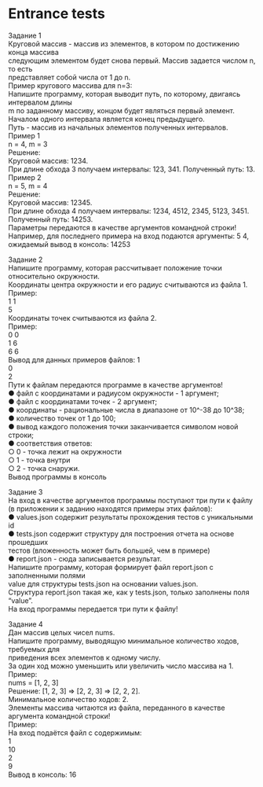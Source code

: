# Entrance tests

Задание 1  
Круговой массив - массив из элементов, в котором по достижению конца массива   
следующим элементом будет снова первый. Массив задается числом n, то есть  
представляет собой числа от 1 до n.  
Пример кругового массива для n=3:  
Напишите программу, которая выводит путь, по которому, двигаясь интервалом длины  
m по заданному массиву, концом будет являться первый элемент.  
Началом одного интервала является конец предыдущего.  
Путь - массив из начальных элементов полученных интервалов.  
Пример 1  
n = 4, m = 3  
Решение:  
Круговой массив: 1234.  
При длине обхода 3 получаем интервалы: 123, 341. Полученный путь: 13.  
Пример 2  
n = 5, m = 4  
Решение:  
Круговой массив: 12345.  
При длине обхода 4 получаем интервалы: 1234, 4512, 2345, 5123, 3451.  
Полученный путь: 14253.  
Параметры передаются в качестве аргументов командной строки!  
Например, для последнего примера на вход подаются аргументы: 5 4,  
ожидаемый вывод в консоль: 14253  


Задание 2  
Напишите программу, которая рассчитывает положение точки относительно окружности.  
Координаты центра окружности и его радиус считываются из файла 1.  
Пример:  
1 1  
5  
Координаты точек считываются из файла 2.  
Пример:  
0 0  
1 6  
6 6  
Вывод для данных примеров файлов:
  1  
  0  
  2  
Пути к файлам передаются программе в качестве аргументов!  
  ● файл с координатами и радиусом окружности - 1 аргумент;  
  ● файл с координатами точек - 2 аргумент;  
  ● координаты - рациональные числа в диапазоне от 10^-38 до 10^38;  
  ● количество точек от 1 до 100;  
  ● вывод каждого положения точки заканчивается символом новой строки;  
  ● соответствия ответов:  
    ○ 0 - точка лежит на окружности  
    ○ 1 - точка внутри  
    ○ 2 - точка снаружи.  
Вывод программы в консоль  


Задание 3  
На вход в качестве аргументов программы поступают три пути к файлу  
(в приложении к заданию находятся примеры этих файлов):  
  ● values.json содержит результаты прохождения тестов с уникальными id  
  ● tests.json содержит структуру для построения отчета на основе прошедших  
    тестов (вложенность может быть большей, чем в примере)  
  ● report.json - сюда записывается результат.  
Напишите программу, которая формирует файл report.json с заполненными полями  
value для структуры tests.json на основании values.json.  
Структура report.json такая же, как у tests.json, только заполнены поля “value”.  
На вход программы передается три пути к файлу!  


Задание 4  
Дан массив целых чисел nums.  
Напишите программу, выводящую минимальное количество ходов, требуемых для  
приведения всех элементов к одному числу.  
За один ход можно уменьшить или увеличить число массива на 1.  
Пример:  
nums = [1, 2, 3]  
Решение: [1, 2, 3] => [2, 2, 3] => [2, 2, 2].  
Минимальное количество ходов: 2.  
Элементы массива читаются из файла, переданного в качестве аргумента командной строки!  
Пример:  
На вход подаётся файл с содержимым:  
1  
10  
2  
9  
Вывод в консоль: 16  
